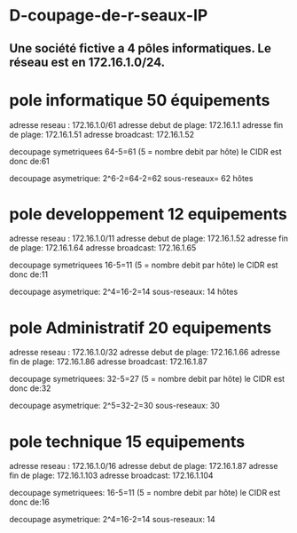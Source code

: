 # D-coupage-de-r-seaux-IP

## Une société fictive a 4 pôles informatiques. Le réseau est en 172.16.1.0/24.


# pole informatique 50 équipements

adresse reseau : 172.16.1.0/61
adresse debut de plage: 172.16.1.1
adresse fin de plage: 172.16.1.51
adresse broadcast: 172.16.1.52

decoupage symetriquees 64-5=61 (5 = nombre  debit par hôte)
le CIDR est donc de:61

decoupage asymetrique:
2^6-2=64-2=62
sous-reseaux= 62 hôtes


# pole developpement 12 equipements

adresse reseau : 172.16.1.0/11
adresse debut de plage: 172.16.1.52
adresse fin de plage: 172.16.1.64
adresse broadcast: 172.16.1.65

decoupage symetriquees 16-5=11     (5 = nombre  debit par hôte)
le CIDR est donc de:11

decoupage asymetrique:
2^4=16-2=14
sous-reseaux: 14 hôtes

# pole Administratif 20 equipements

adresse reseau : 172.16.1.0/32
adresse debut de plage: 172.16.1.66
adresse fin de plage: 172.16.1.86
adresse broadcast: 172.16.1.87

decoupage symetriquees: 32-5=27   (5 = nombre  debit par hôte)
le CIDR est donc de:32

decoupage asymetrique:
2^5=32-2=30
sous-reseaux: 30

# pole technique 15 equipements

adresse reseau : 172.16.1.0/16
adresse debut de plage: 172.16.1.87
adresse fin de plage: 172.16.1.103
adresse broadcast: 172.16.1.104

decoupage symetriquees: 16-5=11   (5 = nombre  debit par hôte)
le CIDR est donc de:16

decoupage asymetrique:
2^4=16-2=14
sous-reseaux: 14
